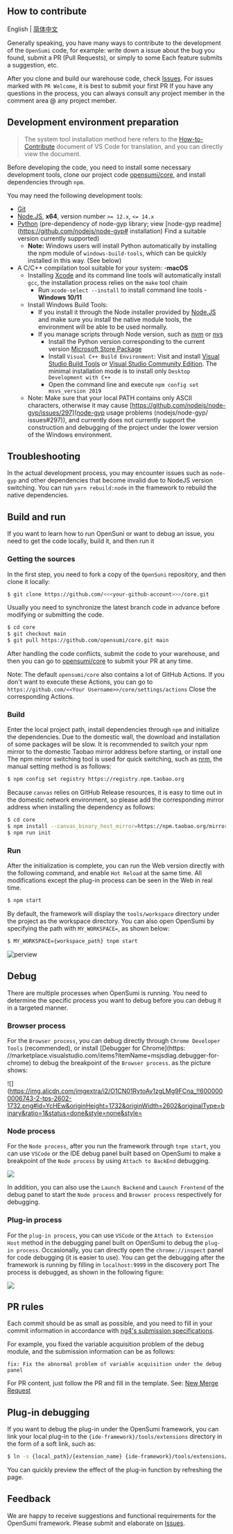 ## How to contribute

English | [简体中文](./CONTRIBUTING-zh_CN.md)

Generally speaking, you have many ways to contribute to the development of the `OpenSumi` code, for example: write down a issue about the bug you found, submit a PR (Pull Requests), or simply to some Each feature submits a suggestion, etc.

After you clone and build our warehouse code, check [Issues](https://github.com/opensumi/core/issues). For issues marked with `PR Welcome`, it is best to submit your first PR If you have any questions in the process, you can always consult any project member in the comment area @ any project member.


## Development environment preparation

> The system tool installation method here refers to the [How-to-Contribute](https://github.com/microsoft/vscode/wiki/How-to-Contribute) document of VS Code for translation, and you can directly view the document.

Before developing the code, you need to install some necessary development tools, clone our project code [opensumi/core](https://github.com/opensumi/core), and install dependencies through `npm`.

You may need the following development tools:

- [Git](https://git-scm.com)
- [Node.JS](https://nodejs.org/en/), **x64**, version number `>= 12.x`, `<= 14.x`
- [Python](https://www.python.org/downloads/) (pre-dependency of node-gyp library; view [node-gyp readme](https://github.com/nodejs/node-gyp# installation) Find a suitable version currently supported)
  - **Note:** Windows users will install Python automatically by installing the npm module of `windows-build-tools`, which can be quickly installed in this way. (See below)
- A C/C++ compilation tool suitable for your system:
  -**macOS**
    - Installing [Xcode](https://developer.apple.com/xcode/downloads/) and its command line tools will automatically install `gcc`, the installation process relies on the `make` tool chain
      - Run `xcode-select --install` to install command line tools
  -**Windows 10/11**
    - Install Windows Build Tools:
      - If you install it through the Node installer provided by [Node.JS](https://nodejs.org/en/download/) and make sure you install the native module tools, the environment will be able to be used normally.
      - If you manage scripts through Node version, such as [nvm](https://github.com/coreybutler/nvm-windows) or [nvs](https://github.com/jasongin/nvs)
        - Install the Python version corresponding to the current version [Microsoft Store Package](https://docs.python.org/3/using/windows.html#the-microsoft-store-package)
        - Install `Visual C++ Build Environment`: Visit and install [Visual Studio Build Tools](https://visualstudio.microsoft.com/zh-hans/thank-you-downloading-visual-studio/?sku=BuildTools) or [ Visual Studio Community Edition](https://visualstudio.microsoft.com/zh-hans/thank-you-downloading-visual-studio/?sku=Community). The minimal installation mode is to install only `Desktop Development with C++`
        - Open the command line and execute `npm config set msvs_version 2019`
    - Note: Make sure that your local PATH contains only ASCII characters, otherwise it may cause [https://github.com/nodejs/node-gyp/issues/297](node-gyp usage problems (nodejs/node-gyp/ issues#297)), and currently does not currently support the construction and debugging of the project under the lower version of the Windows environment.

## Troubleshooting

In the actual development process, you may encounter issues such as `node-gyp` and other dependencies that become invalid due to NodeJS version switching. You can run `yarn rebuild:node` in the framework to rebuild the native dependencies.

## Build and run

If you want to learn how to run OpenSuni or want to debug an issue, you need to get the code locally, build it, and then run it

### Getting the sources

In the first step, you need to fork a copy of the `OpenSuni` repository, and then clone it locally:

```bash
$ git clone https://github.com/<<<your-github-account>>>/core.git
```

Usually you need to synchronize the latest branch code in advance before modifying or submitting the code.

```bash
$ cd core
$ git checkout main
$ git pull https://github.com/opensumi/core.git main
```

After handling the code conflicts, submit the code to your warehouse, and then you can go to [opensumi/core](https://github.com/opensumi/core/pulls) to submit your PR at any time.

Note: The default `opensumi/core` also contains a lot of GitHub Actions. If you don't want to execute these Actions, you can go to `https://github.com/<<Your Username>>/core/settings/actions` Close the corresponding Actions.

### Build

Enter the local project path, install dependencies through `npm` and initialize the dependencies. Due to the domestic wall, the download and installation of some packages will be slow. It is recommended to switch your npm mirror to the domestic Taobao mirror address before starting, or install one The npm mirror switching tool is used for quick switching, such as [nrm](https://www.npmjs.com/package/nrm), the manual setting method is as follows:

```bash
$ npm config set registry https://registry.npm.taobao.org
```

Because `canvas` relies on GitHub Release resources, it is easy to time out in the domestic network environment, so please add the corresponding mirror address when installing the dependency as follows:

```bash
$ cd core
$ npm install --canvas_binary_host_mirror=https://npm.taobao.org/mirrors/node-canvas-prebuilt/
$ npm run init
```

### Run

After the initialization is complete, you can run the Web version directly with the following command, and enable `Hot Reload` at the same time. All modifications except the plug-in process can be seen in the Web in real time.

```bash
$ npm start
```

By default, the framework will display the `tools/workspace` directory under the project as the workspace directory. You can also open OpenSumi by specifying the path with `MY_WORKSPACE=`, as shown below:


```bash
$ MY_WORKSPACE={workspace_path} tnpm start
```

![perview](https://img.alicdn.com/imgextra/i2/O1CN01RkgC7P1zhGC1IgghU_!!6000000006745-2-tps-2930-1802.png)

## Debug

There are multiple processes when OpenSumi is running. You need to determine the specific process you want to debug before you can debug it in a targeted manner.

### Browser process

For the `Browser process`, you can debug directly through `Chrome Developer Tools` (recommended), or install [Debugger for Chrome](https: //marketplace.visualstudio.com/items?itemName=msjsdiag.debugger-for-chrome) to debug the breakpoint of the `Browser process`. as the picture shows:

![](https://img.alicdn.com/imgextra/i2/O1CN01RytoAv1zgLMg9FCna_!!6000000006743-2-tps-2602-1732.png#id=YcHEw&originHeight=1732&originWidth=2602&originalType=binary&ratio=1&status=done&style=none&style=

### Node process

For the `Node process`, after you run the framework through `tnpm start`, you can use `VSCode` or the IDE debug panel built based on OpenSumi to make a breakpoint of the `Node process` by using `Attach to BackEnd` debugging.

![](https://img.alicdn.com/imgextra/i3/O1CN014Or5e01CFOtP5rM44_!!6000000000051-2-tps-2828-1760.png#id=fYIYf&originHeight=1760&originWidth=2828&originalType=binary&ratio=1&status=done&style=none&style)

In addition, you can also use the `Launch Backend` and `Launch Frontend` of the debug panel to start the `Node process` and `Browser process` respectively for debugging.

### Plug-in process

For the `plug-in process`, you can use `VSCode` or the `Attach to Extension Host` method in the debugging panel built on OpenSumi to debug the `plug-in process`. Occasionally, you can directly open the `chrome://inspect` panel for code debugging (it is easier to use). You can get the debugging after the framework is running by filling in `localhost:9999` in the discovery port The process is debugged, as shown in the following figure:

![](https://img.alicdn.com/imgextra/i4/O1CN01qr67Fb1LCxJsM9S8p_!!6000000001264-2-tps-2500-1412.png#id=MrtyW&originHeight=1412&originWidth=2500&originalType=binary&ratio=1&status=done&style)

## PR rules

Each commit should be as small as possible, and you need to fill in your commit information in accordance with [ng4's submission specifications](https://www.npmjs.com/package/@commitlint/config-conventional#type-enum).

For example, you fixed the variable acquisition problem of the debug module, and the submission information can be as follows:

```
fix: Fix the abnormal problem of variable acquisition under the debug panel
```

For PR content, just follow the PR and fill in the template. See: [New Merge Request](https://code.alipay.com/OpenSumi/ide-framework/pull_requests/new)

## Plug-in debugging

If you want to debug the plug-in under the OpenSumi framework, you can link your local plug-in to the `{ide-framework}/tools/extensions` directory in the form of a soft link, such as:

```bash
$ ln -s {local_path}/{extension_name} {ide-framework}/tools/extensions/{extension_name}
```

You can quickly preview the effect of the plug-in function by refreshing the page.

## Feedback

We are happy to receive suggestions and functional requirements for the OpenSumi framework. Please submit and elaborate on [Issues](https://github.com/opensumi/core/issues).
